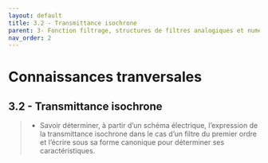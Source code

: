 ```yaml
---
layout: default
title: 3.2 - Transmittance isochrone
parent: 3- Fonction filtrage, structures de filtres analogiques et numériques
nav_order: 2
---
```


# Connaissances tranversales

## 3.2 - Transmittance isochrone

> - Savoir déterminer, à partir d’un schéma électrique, l’expression de la transmittance isochrone dans le cas d’un filtre du premier ordre et l’écrire sous sa forme canonique pour déterminer ses caractéristiques.

